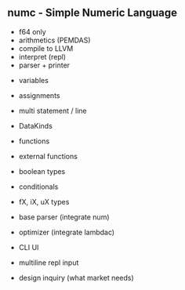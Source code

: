 ## numc - Simple Numeric Language

+ f64 only
+ arithmetics (PEMDAS)
+ compile to LLVM
+ interpret (repl)
+ parser + printer

- variables
- assignments
- multi statement / line

- DataKinds

- functions
- external functions
- boolean types
- conditionals

- fX, iX, uX types

- base parser (integrate num)

- optimizer (integrate lambdac)

- CLI UI

- multiline repl input

- design inquiry (what market needs)